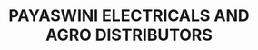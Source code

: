 ---
title: "PAYASWINI ELECTRICALS AND AGRO DISTRIBUTORS"
url: /kasaragod/payaswini-electricals-and-agro-distributors/
shop: Allgemein
---